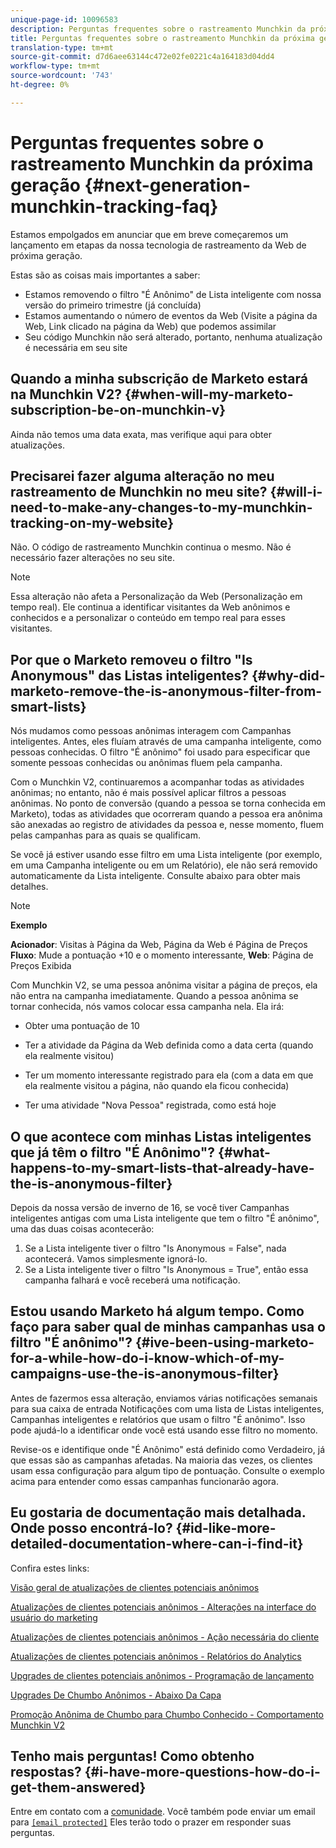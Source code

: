```yaml
---
unique-page-id: 10096583
description: Perguntas frequentes sobre o rastreamento Munchkin da próxima geração - Documentos do Marketing - Documentação do produto
title: Perguntas frequentes sobre o rastreamento Munchkin da próxima geração
translation-type: tm+mt
source-git-commit: d7d6aee63144c472e02fe0221c4a164183d04dd4
workflow-type: tm+mt
source-wordcount: '743'
ht-degree: 0%

---
```



# Perguntas frequentes sobre o rastreamento Munchkin da próxima geração {#next-generation-munchkin-tracking-faq}

Estamos empolgados em anunciar que em breve começaremos um lançamento em etapas da nossa tecnologia de rastreamento da Web de próxima geração.

Estas são as coisas mais importantes a saber:

* Estamos removendo o filtro &quot;É Anônimo&quot; de Lista inteligente com nossa versão do primeiro trimestre (já concluída)
* Estamos aumentando o número de eventos da Web (Visite a página da Web, Link clicado na página da Web) que podemos assimilar
* Seu código Munchkin não será alterado, portanto, nenhuma atualização é necessária em seu site

## Quando a minha subscrição de Marketo estará na Munchkin V2? {#when-will-my-marketo-subscription-be-on-munchkin-v}

Ainda não temos uma data exata, mas verifique aqui para obter atualizações.

## Precisarei fazer alguma alteração no meu rastreamento de Munchkin no meu site? {#will-i-need-to-make-any-changes-to-my-munchkin-tracking-on-my-website}

Não. O código de rastreamento Munchkin continua o mesmo. Não é necessário fazer alterações no seu site.

>[!NOTE]
>
>Essa alteração não afeta a Personalização da Web (Personalização em tempo real). Ele continua a identificar visitantes da Web anônimos e conhecidos e a personalizar o conteúdo em tempo real para esses visitantes.

## Por que o Marketo removeu o filtro &quot;Is Anonymous&quot; das Listas inteligentes? {#why-did-marketo-remove-the-is-anonymous-filter-from-smart-lists}

Nós mudamos como pessoas anônimas interagem com Campanhas inteligentes. Antes, eles fluíam através de uma campanha inteligente, como pessoas conhecidas. O filtro &quot;É anônimo&quot; foi usado para especificar que somente pessoas conhecidas ou anônimas fluem pela campanha.

Com o Munchkin V2, continuaremos a acompanhar todas as atividades anônimas; no entanto, não é mais possível aplicar filtros a pessoas anônimas. No ponto de conversão (quando a pessoa se torna conhecida em Marketo), todas as atividades que ocorreram quando a pessoa era anônima são anexadas ao registro de atividades da pessoa e, nesse momento, fluem pelas campanhas para as quais se qualificam.

Se você já estiver usando esse filtro em uma Lista inteligente (por exemplo, em uma Campanha inteligente ou em um Relatório), ele não será removido automaticamente da Lista inteligente. Consulte abaixo para obter mais detalhes.

>[!NOTE]
>
>**Exemplo**
>
>**Acionador**: Visitas à Página da Web, Página da Web é Página de Preços\
>**Fluxo**: Mude a pontuação +10 e o momento interessante,  **Web**: Página de Preços Exibida
>
>Com Munchkin V2, se uma pessoa anônima visitar a página de preços, ela não entra na campanha imediatamente. Quando a pessoa anônima se tornar conhecida, nós vamos colocar essa campanha nela. Ela irá:
>
>* Obter uma pontuação de 10
   >
   >
* Ter a atividade da Página da Web definida como a data certa (quando ela realmente visitou)
   >
   >
* Ter um momento interessante registrado para ela (com a data em que ela realmente visitou a página, não quando ela ficou conhecida)
   >
   >
* Ter uma atividade &quot;Nova Pessoa&quot; registrada, como está hoje

>



## O que acontece com minhas Listas inteligentes que já têm o filtro &quot;É Anônimo&quot;? {#what-happens-to-my-smart-lists-that-already-have-the-is-anonymous-filter}

Depois da nossa versão de inverno de 16, se você tiver Campanhas inteligentes antigas com uma Lista inteligente que tem o filtro &quot;É anônimo&quot;, uma das duas coisas acontecerão:

1. Se a Lista inteligente tiver o filtro &quot;Is Anonymous = False&quot;, nada acontecerá. Vamos simplesmente ignorá-lo.
1. Se a Lista inteligente tiver o filtro &quot;Is Anonymous = True&quot;, então essa campanha falhará e você receberá uma notificação.

## Estou usando Marketo há algum tempo. Como faço para saber qual de minhas campanhas usa o filtro &quot;É anônimo&quot;? {#ive-been-using-marketo-for-a-while-how-do-i-know-which-of-my-campaigns-use-the-is-anonymous-filter}

Antes de fazermos essa alteração, enviamos várias notificações semanais para sua caixa de entrada Notificações com uma lista de Listas inteligentes, Campanhas inteligentes e relatórios que usam o filtro &quot;É anônimo&quot;. Isso pode ajudá-lo a identificar onde você está usando esse filtro no momento.

Revise-os e identifique onde &quot;É Anônimo&quot; está definido como Verdadeiro, já que essas são as campanhas afetadas. Na maioria das vezes, os clientes usam essa configuração para algum tipo de pontuação. Consulte o exemplo acima para entender como essas campanhas funcionarão agora.

## Eu gostaria de documentação mais detalhada. Onde posso encontrá-lo? {#id-like-more-detailed-documentation-where-can-i-find-it}

Confira estes links:

[Visão geral de atualizações de clientes potenciais anônimos](https://nation.marketo.com/docs/DOC-2937)

[Atualizações de clientes potenciais anônimos - Alterações na interface do usuário do marketing](https://nation.marketo.com/docs/DOC-2938)

[Atualizações de clientes potenciais anônimos - Ação necessária do cliente](https://nation.marketo.com/docs/DOC-2939)

[Atualizações de clientes potenciais anônimos - Relatórios do Analytics](https://nation.marketo.com/docs/DOC-2940)

[Upgrades de clientes potenciais anônimos - Programação de lançamento](https://nation.marketo.com/docs/DOC-2961)

[Upgrades De Chumbo Anônimos - Abaixo Da Capa](https://nation.marketo.com/docs/DOC-2962)

[Promoção Anônima de Chumbo para Chumbo Conhecido - Comportamento Munchkin V2](https://nation.marketo.com/docs/DOC-2963)

## Tenho mais perguntas! Como obtenho respostas? {#i-have-more-questions-how-do-i-get-them-answered}

Entre em contato com a [comunidade](https://nation.marketo.com/welcome). Você também pode enviar um email para [`[email protected]`](http://docs.marketo.com/cdn-cgi/l/email-protection#4c3f393c3c233e380c212d3e27293823622f232162) Eles terão todo o prazer em responder suas perguntas.
